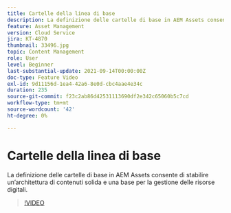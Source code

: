 ```yaml
---
title: Cartelle della linea di base
description: La definizione delle cartelle di base in AEM Assets consente di stabilire un’architettura di contenuti solida e una base per la gestione delle risorse digitali.
feature: Asset Management
version: Cloud Service
jira: KT-4870
thumbnail: 33496.jpg
topic: Content Management
role: User
level: Beginner
last-substantial-update: 2021-09-14T00:00:00Z
doc-type: Feature Video
exl-id: 9d11156d-1ea4-42a6-8e0d-cbc4aae4e34c
duration: 235
source-git-commit: f23c2ab86d42531113690df2e342c65060b5c7cd
workflow-type: tm+mt
source-wordcount: '42'
ht-degree: 0%

---
```


# Cartelle della linea di base

La definizione delle cartelle di base in AEM Assets consente di stabilire un’architettura di contenuti solida e una base per la gestione delle risorse digitali.

>[!VIDEO](https://video.tv.adobe.com/v/33496?quality=12&learn=on)
